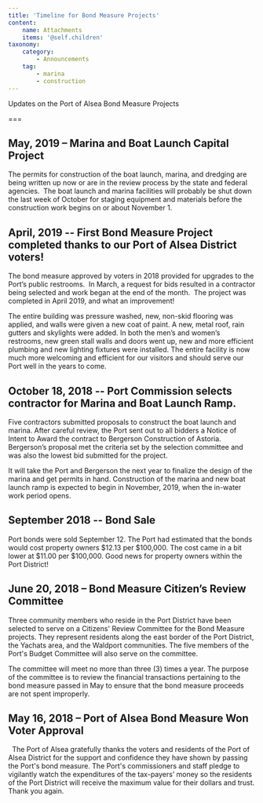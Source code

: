 ```yaml
---
title: 'Timeline for Bond Measure Projects'
content:
    name: Attachments
    items: '@self.children'
taxonomy:
    category:
        - Announcements
    tag:
        - marina
        - construction
---
```


Updates on the Port of Alsea Bond Measure Projects

===

## May, 2019 – Marina and Boat Launch Capital Project

The permits for construction of the boat launch, marina, and dredging are being written up now or are in the review process by the state and federal agencies.  The boat launch and marina facilities will probably be shut down the last week of October for staging equipment and materials before the construction work begins on or about November 1.

## April, 2019 -- First Bond Measure Project completed thanks to our Port of Alsea District voters!          

The bond measure approved by voters in 2018 provided for upgrades to the Port’s public restrooms.  In March, a request for bids resulted in a contractor being selected and work began at the end of the month.  The project was completed in April 2019, and what an improvement! 
 
The entire building was pressure washed, new, non-skid flooring was applied, and walls were given a new coat of paint. A new, metal roof, rain gutters and skylights were added.
In both the men’s and women’s restrooms, new green stall walls and doors went up, new and more efficient plumbing and new lighting fixtures were installed.
The entire facility is now much more welcoming and efficient for our visitors and should serve our Port well in the years to come.

## October 18, 2018 -- Port Commission selects contractor for Marina and Boat Launch Ramp. 
 
Five contractors submitted proposals to construct the boat launch and marina. After careful review, the Port sent out to all bidders a Notice of Intent to Award the contract to Bergerson Construction of Astoria.  Bergerson’s proposal met the criteria set by the selection committee and was also the lowest bid submitted for the project.

It will take the Port and Bergerson the next year to finalize the design of the marina and get permits in hand.  Construction of the marina and new boat launch ramp is expected to begin in November, 2019, when the in-water work period opens.

## September 2018 -- Bond Sale

Port bonds were sold September 12. The Port had estimated that the bonds would cost property owners $12.13 per $100,000. The cost came in a bit lower at $11.00 per $100,000.  Good news for property owners within the Port District!

## June 20, 2018 – Bond Measure Citizen’s Review Committee


Three community members who reside in the Port District have been selected to serve on a Citizens' Review Committee for the Bond Measure projects.  They represent residents along the east border of the Port District, the Yachats area, and the Waldport communities.  The five members of the Port's Budget Committee will also serve on the committee. 

The committee will meet no more than three (3) times a year.  The purpose of the committee is to review the financial transactions pertaining to the bond measure passed in May to ensure that the bond measure proceeds are not spent improperly.

## May 16, 2018 – Port of Alsea Bond Measure Won Voter Approval
 
The Port of Alsea gratefully thanks the voters and residents of the Port of Alsea District for the support and confidence they have shown by passing the Port's bond measure. The Port's commissioners and staff pledge to vigilantly watch the expenditures of the tax-payers’ money so the residents of the Port District will receive the maximum value for their dollars and trust. Thank you again. 

